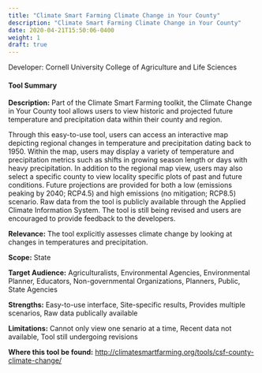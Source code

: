 ```yaml
---
title: "Climate Smart Farming Climate Change in Your County"
description: "Climate Smart Farming Climate Change in Your County"
date: 2020-04-21T15:50:06-0400
weight: 1
draft: true
---
```

Developer: Cornell University College of Agriculture and Life Sciences

#### Tool Summary
**Description:** Part of the Climate Smart Farming toolkit, the Climate Change in Your County tool allows users to view historic and projected future temperature and precipitation data within their county and region. 

Through this easy-to-use tool, users can access an interactive map depicting regional changes in temperature and precipitation dating back to 1950. Within the map, users may display a variety of temperature and precipitation metrics such as shifts in growing season length or days with heavy precipitation. In addition to the regional map view, users may also select a specific county to view locality specific plots of past and future conditions. Future projections are provided for both a low (emissions peaking by 2040; RCP4.5) and high emissions (no mitigation; RCP8.5) scenario. Raw data from the tool is publicly available through the Applied Climate Information System. The tool is still being revised and users are encouraged to provide feedback to the developers.

**Relevance:** The tool explicitly assesses climate change by looking at changes in temperatures and precipitation.

**Scope:** State

**Target Audience:** Agriculturalists, Environmental Agencies, Environmental Planner, Educators, Non-governmental Organizations, Planners, Public, State Agencies

**Strengths:** Easy-to-use interface, Site-specific results, Provides multiple scenarios, Raw data publically available

**Limitations:** Cannot only view one senario at a time, Recent data not available, Tool still undergoing revisions

**Where this tool be found:** http://climatesmartfarming.org/tools/csf-county-climate-change/
